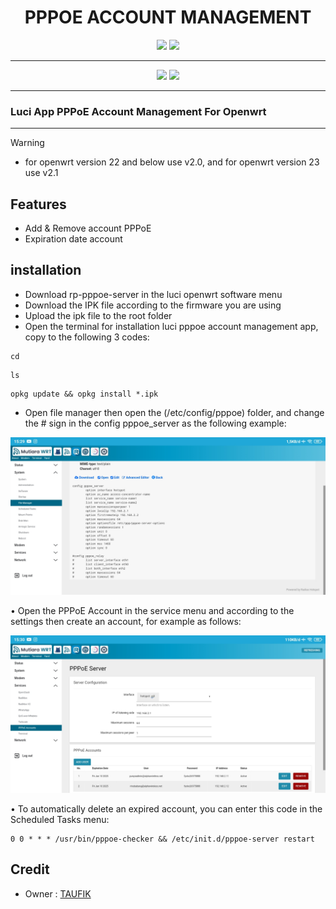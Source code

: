 <div align="center">
  <h1>PPPOE ACCOUNT MANAGEMENT</h1>
</div>

<div align="center">
  <a target="_blank" href="https://github.com/Taufik-N-A/luci-app-pppoe-account-management/releases"><img src="https://img.shields.io/badge/Version-2.0 and 2.1-blue?style=for-the-badge&logo=github"></a>
  <a target="_blank" href="https://github.com/Taufik-N-A/PppoeAccountManagement/main"><img src="https://img.shields.io/github/downloads/Taufik-N-A/PppoeAccountManagement/main?style=for-the-badge&logo=github"></a>
</div>
<hr/>
  
<p align="center">
<a href="https://t.me/Taufik_N_A"><img src="https://img.shields.io/badge/Telegram-2CA5E0?style=for-the-badge&logo=telegram&logoColor=white"></a>
<a href="https://fb.me/taufiknurohman.afiko"><img src="https://img.shields.io/badge/Facebook-blue?style=for-the-badge&logo=facebook&logoColor=white"></a>
</p>
<hr/>

### Luci App PPPoE Account Management For Openwrt
<hr/>

> [!WARNING]
>
> - for openwrt version 22 and below use v2.0, and for openwrt version 23 use v2.1
>

Features
---
- Add & Remove account PPPoE
- Expiration date account

installation
---
- Download rp-pppoe-server in the luci openwrt software menu
- Download the IPK file according to the firmware you are using
- Upload the ipk file to the root folder
- Open the terminal for installation luci pppoe account management app, copy to the following 3 codes:
```shell
cd
```
```shell
ls
```
```shell
opkg update && opkg install *.ipk
```
- Open file manager then open the (/etc/config/pppoe) folder, and change the # sign in the config pppoe_server as the following example:
 <p>
  <img src="config.jpg" alt="config">
 </p>
• Open the PPPoE Account in the service menu and according to the settings then create an account, for example as follows:
  <p>
  <img src="dasboard.jpg" alt="dashboard">
 </p>
• To automatically delete an expired account, you can enter this code in the Scheduled Tasks menu:

```shell
0 0 * * * /usr/bin/pppoe-checker && /etc/init.d/pppoe-server restart
```

Credit
---
<ul>
  <li>Owner : <a href="https://github.com/Taufik-N-A" target="_blank">TAUFIK</a></li>
</ul>

